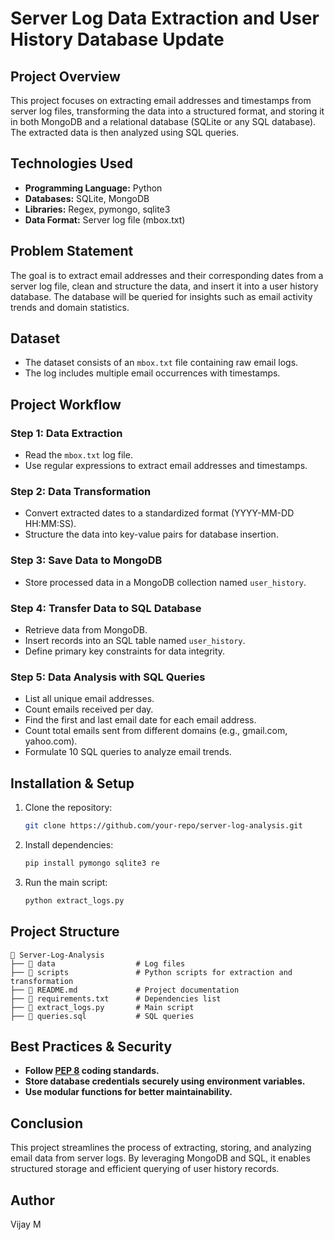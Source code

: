 # Server Log Data Extraction and User History Database Update

## Project Overview
This project focuses on extracting email addresses and timestamps from server log files, transforming the data into a structured format, and storing it in both MongoDB and a relational database (SQLite or any SQL database). The extracted data is then analyzed using SQL queries.

## Technologies Used
- **Programming Language:** Python
- **Databases:** SQLite, MongoDB
- **Libraries:** Regex, pymongo, sqlite3
- **Data Format:** Server log file (mbox.txt)

## Problem Statement
The goal is to extract email addresses and their corresponding dates from a server log file, clean and structure the data, and insert it into a user history database. The database will be queried for insights such as email activity trends and domain statistics.

## Dataset
- The dataset consists of an `mbox.txt` file containing raw email logs.
- The log includes multiple email occurrences with timestamps.

## Project Workflow
### Step 1: Data Extraction
- Read the `mbox.txt` log file.
- Use regular expressions to extract email addresses and timestamps.

### Step 2: Data Transformation
- Convert extracted dates to a standardized format (YYYY-MM-DD HH:MM:SS).
- Structure the data into key-value pairs for database insertion.

### Step 3: Save Data to MongoDB
- Store processed data in a MongoDB collection named `user_history`.

### Step 4: Transfer Data to SQL Database
- Retrieve data from MongoDB.
- Insert records into an SQL table named `user_history`.
- Define primary key constraints for data integrity.

### Step 5: Data Analysis with SQL Queries
- List all unique email addresses.
- Count emails received per day.
- Find the first and last email date for each email address.
- Count total emails sent from different domains (e.g., gmail.com, yahoo.com).
- Formulate 10 SQL queries to analyze email trends.

## Installation & Setup
1. Clone the repository:
   ```sh
   git clone https://github.com/your-repo/server-log-analysis.git
   ```
2. Install dependencies:
   ```sh
   pip install pymongo sqlite3 re
   ```
3. Run the main script:
   ```sh
   python extract_logs.py
   ```

## Project Structure
```
📂 Server-Log-Analysis
├── 📂 data                  # Log files
├── 📂 scripts               # Python scripts for extraction and transformation
├── 📜 README.md             # Project documentation
├── 📜 requirements.txt      # Dependencies list
├── 📜 extract_logs.py       # Main script
├── 📜 queries.sql           # SQL queries
```

## Best Practices & Security
- **Follow [PEP 8](https://www.python.org/dev/peps/pep-0008/) coding standards.**
- **Store database credentials securely using environment variables.**
- **Use modular functions for better maintainability.**

## Conclusion
This project streamlines the process of extracting, storing, and analyzing email data from server logs. By leveraging MongoDB and SQL, it enables structured storage and efficient querying of user history records.

## Author
Vijay M

